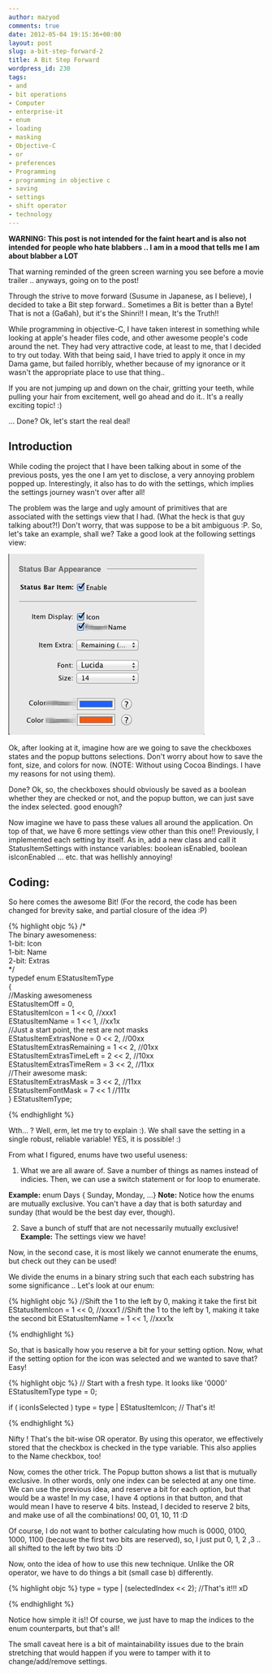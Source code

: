 ```yaml
---
author: mazyod
comments: true
date: 2012-05-04 19:15:36+00:00
layout: post
slug: a-bit-step-forward-2
title: A Bit Step Forward
wordpress_id: 230
tags:
- and
- bit operations
- Computer
- enterprise-it
- enum
- loading
- masking
- Objective-C
- or
- preferences
- Programming
- programming in objective c
- saving
- settings
- shift operator
- technology
---
```


**WARNING: This post is not intended for the faint heart and is also not intended for people who hate blabbers .. I am in a mood that tells me I am about blabber a LOT**

That warning reminded of the green screen warning you see before a movie trailer .. anyways, going on to the post!

Through the strive to move forward (Susume in Japanese, as I believe), I decided to take a Bit step forward.. Sometimes a Bit is better than a Byte! That is not a (Ga6ah), but it's the Shinri!! I mean, It's the Truth!!

While programming in objective-C, I have taken interest in something while looking at apple's header files code, and other awesome people's code around the net. They had very attractive code, at least to me, that I decided to try out today. With that being said, I have tried to apply it once in my Dama game, but failed horribly, whether because of my ignorance or it wasn't the appropriate place to use that thing..

If you are not jumping up and down on the chair, gritting your teeth, while pulling your hair from excitement, well go ahead and do it.. It's a really exciting topic! :)

... Done? Ok, let's start the real deal!


## Introduction


While coding the project that I have been talking about in some of the previous posts, yes the one I am yet to disclose, a very annoying problem popped up. Interestingly, it also has to do with the settings, which implies the settings journey wasn't over after all!

The problem was the large and ugly amount of primitives that are associated with the settings view that I had. (What the heck is that guy talking about?!) Don't worry, that was suppose to be a bit ambiguous :P. So, let's take an example, shall we? Take a good look at the following settings view:

[![](/images/settingsscreen-cocoa-nstoolbar.png)](/images/settingsscreen-cocoa-nstoolbar.png)

Ok, after looking at it, imagine how are we going to save the checkboxes states and the popup buttons selections. Don't worry about how to save the font, size, and colors for now. (NOTE: Without using Cocoa Bindings. I have my reasons for not using them).

Done? Ok, so, the checkboxes should obviously be saved as a boolean whether they are checked or not, and the popup button, we can just save the index selected. good enough?

Now imagine we have to pass these values all around the application. On top of that, we have 6 more settings view other than this one!! Previously, I implemented each setting by itself. As in, add a new class and call it StatusItemSettings with instance variables: boolean isEnabled, boolean isIconEnabled ... etc. that was hellishly annoying!


## Coding:



So here comes the awesome Bit! (For the record, the code has been changed for brevity sake, and partial closure of the idea :P)

{% highlight objc %}
/*    
    The binary awesomeness:    
    1-bit: Icon    
    1-bit: Name    
    2-bit: Extras    
*/    
typedef enum EStatusItemType     
{    
    //Masking awesomeness    
    EStatusItemOff             = 0,    
    EStatusItemIcon            = 1 << 0, //xxx1    
    EStatusItemName            = 1 << 1, //xx1x    
    //Just a start point, the rest are not masks    
    EStatusItemExtrasNone      = 0 << 2, //00xx    
    EStatusItemExtrasRemaining = 1 << 2, //01xx    
    EStatusItemExtrasTimeLeft  = 2 << 2, //10xx    
    EStatusItemExtrasTimeRem   = 3 << 2, //11xx    
    //Their awesome mask:    
    EStatusItemExtrasMask      = 3 << 2, //11xx    
    EStatusItemFontMask        = 7 << 1  //111x    
} EStatusItemType;

{% endhighlight %}


Wth... ? Well, erm, let me try to explain :). We shall save the setting in a single robust, reliable variable! YES, it is possible! :)

From what I figured, enums have two useful useness:
	
  1. What we are all aware of. Save a number of things as names instead of indicies. Then, we can use a switch statement or for loop to enumerate.

**Example:** enum Days { Sunday, Monday, ...}
**Note:** Notice how the enums are mutually exclusive. You can't have a day that is both saturday and sunday (that would be the best day ever, though).
	
  2. Save a bunch of stuff that are not necessarily mutually exclusive!
**Example:** The settings view we have!


Now, in the second case, it is most likely we cannot enumerate the enums, but check out they can be used!

We divide the enums in a binary string such that each each substring has some significance .. Let's look at our enum:

{% highlight objc %}
//Shift the 1 to the left by 0, making it take the first bit 
EStatusItemIcon            = 1 << 0, //xxxx1 
//Shift the 1 to the left by 1, making it take the second bit 
EStatusItemName            = 1 << 1, //xxx1x

{% endhighlight %}

So, that is basically how you reserve a bit for your setting option. Now, what if the setting option for the icon was selected and we wanted to save that? Easy!

{% highlight objc %}
// Start with a fresh type. It looks like '0000' 
EStatusItemType type = 0; 
  
if ( iconIsSelected ) 
    type = type | EStatusItemIcon; 
    // That's it!

{% endhighlight %}

Nifty ! That's the bit-wise OR operator. By using this operator, we effectively stored that the checkbox is checked in the type variable. This also applies to the Name checkbox, too!

Now, comes the other trick. The Popup button shows a list that is mutually exclusive. In other words, only one index can be selected at any one time. We can use the previous idea, and reserve a bit for each option, but that would be a waste! In my case, I have 4 options in that button, and that would mean I have to reserve 4 bits. Instead, I decided to reserve 2 bits, and make use of all the combinations! 00, 01, 10, 11 :D

Of course, I do not want to bother calculating how much is 0000, 0100, 1000, 1100 (because the first two bits are reserved), so, I just put 0, 1, 2 ,3 .. all shifted to the left by two bits :D

Now, onto the idea of how to use this new technique. Unlike the OR operator, we have to do things a bit (small case b) differently.

{% highlight objc %}
type = type | (selectedIndex << 2); 
    //That's it!!! xD

{% endhighlight %}

Notice how simple it is!! Of course, we just have to map the indices to the enum counterparts, but that's all!

The small caveat here is a bit of maintainability issues due to the brain stretching that would happen if you were to tamper with it to change/add/remove settings.

